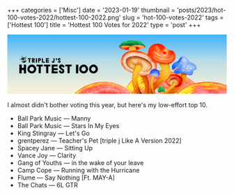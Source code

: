 +++
categories = ['Misc']
date = '2023-01-19'
thumbnail = 'posts/2023/hot-100-votes-2022/hottest-100-2022.png'
slug = 'hot-100-votes-2022'
tags = ['Hottest 100']
title = 'Hottest 100 Votes for 2022'
type = 'post'
+++

![hot100](hottest-100-2022.png)

I almost didn't bother voting this year, but here's my low-effort top 10. 

* Ball Park Music — Manny
* Ball Park Music — Stars In My Eyes
* King Stingray — Let's Go
* grentperez — Teacher's Pet [triple j Like A Version 2022]
* Spacey Jane — Sitting Up
* Vance Joy — Clarity
* Gang of Youths — in the wake of your leave
* Camp Cope — Running with the Hurricane
* Flume — Say Nothing [Ft. MAY-A]
* The Chats — 6L GTR
